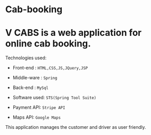 # Cab-booking

# V CABS is a web application for online cab booking.

Technologies used:
* Front-end : `HTML,CSS,JS,JQuery,JSP`
* Middle-ware : `Spring`
* Back-end : `MySql`

* Software used: `STS(Spring Tool Suite)`
* Payment API: `Stripe API`
* Maps API: `Google Maps`

This application manages the customer and driver as user friendly.
